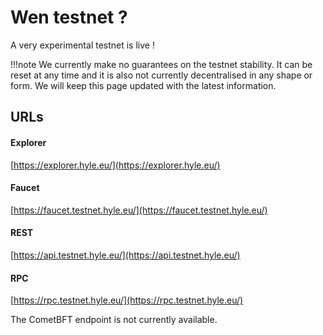 # Wen testnet ?

A very experimental testnet is live !

!!!note
    We currently make no guarantees on the testnet stability. It can be reset at any time and it is also not currently decentralised in any shape or form.
    We will keep this page updated with the latest information.

## URLs

#### Explorer
[https://explorer.hyle.eu/](https://explorer.hyle.eu/)

#### Faucet
[https://faucet.testnet.hyle.eu/](https://faucet.testnet.hyle.eu/)

#### REST
[https://api.testnet.hyle.eu/](https://api.testnet.hyle.eu/)

#### RPC
[https://rpc.testnet.hyle.eu/](https://rpc.testnet.hyle.eu/)

The CometBFT endpoint is not currently available.
